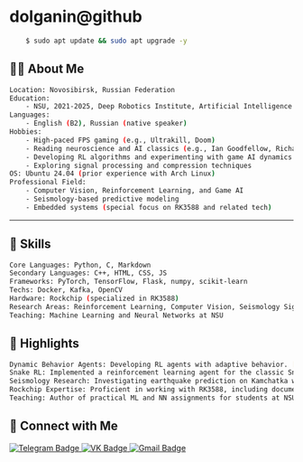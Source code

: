 # dolganin@github

```bash
    $ sudo apt update && sudo apt upgrade -y
```

## 👨‍💻 About Me
```bash
Location: Novosibirsk, Russian Federation
Education:  
    - NSU, 2021-2025, Deep Robotics Institute, Artificial Intelligence  
Languages:  
    - English (B2), Russian (native speaker)  
Hobbies:  
    - High-paced FPS gaming (e.g., Ultrakill, Doom)  
    - Reading neuroscience and AI classics (e.g., Ian Goodfellow, Richard Sutton, Robert Sapolsky)  
    - Developing RL algorithms and experimenting with game AI dynamics  
    - Exploring signal processing and compression techniques  
OS: Ubuntu 24.04 (prior experience with Arch Linux)  
Professional Field:  
    - Computer Vision, Reinforcement Learning, and Game AI  
    - Seismology-based predictive modeling  
    - Embedded systems (special focus on RK3588 and related tech)  
```
---

## 🚀 Skills
```bash
Core Languages: Python, C, Markdown
Secondary Languages: C++, HTML, CSS, JS
Frameworks: PyTorch, TensorFlow, Flask, numpy, scikit-learn  
Techs: Docker, Kafka, OpenCV  
Hardware: Rockchip (specialized in RK3588)  
Research Areas: Reinforcement Learning, Computer Vision, Seismology Signal Analysis  
Teaching: Machine Learning and Neural Networks at NSU    
```
## 🌟 Highlights
```bash
Dynamic Behavior Agents: Developing RL agents with adaptive behavior. [https://github.com/dolganin/bachelor_degree](#)
Snake RL: Implemented a reinforcement learning agent for the classic Snake game. [https://github.com/dolganin/snake_RL](#)
Seismology Research: Investigating earthquake prediction on Kamchatka with custom signal compression models (proprietary implementations).
Rockchip Expertise: Proficient in working with RK3588, including documentation translation and system integration.
Teaching: Author of practical ML and NN assignments for students at NSU. [https://github.com/dolganin/ML-NNs](#)
```


## 🔗 Connect with Me
<div id="badges">
  <a href="https://t.me/bolg_4rin">
    <img src="https://img.shields.io/badge/Telegram-blue?style=for-the-badge&logo=telegram&logoColor=white" alt="Telegram Badge"/>
  </a>
  <a href="https://vk.com/bolg_4rin">
    <img src="https://img.shields.io/badge/VK-blue?style=for-the-badge&logo=vk&logoColor=white" alt="VK Badge"/>
  </a>
    <a href="mailto:8yp3r10@gmail.com">
      <img src="https://img.shields.io/badge/Gmail-D14836?style=for-the-badge&logo=gmail&logoColor=white" alt="Gmail Badge"/>
    </a>
</div>

<!--
**dolganin/dolganin** is a ✨ _special_ ✨ repository because its `README.md` (this file) appears on your GitHub profile.

Here are some ideas to get you started:

- 🔭 I’m currently working on ...
- 🌱 I’m currently learning ...
- 👯 I’m looking to collaborate on ...
- 🤔 I’m looking for help with ...
- 💬 Ask me about ...
- 📫 How to reach me: ...
- 😄 Pronouns: ...
- ⚡ Fun fact: ...
-->
